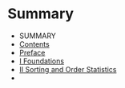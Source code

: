 # Summary

* SUMMARY
* [Contents](contents.md)
* [Preface](preface.md)
* [I Foundations](i_foundations.md)
* [II Sorting and Order Statistics](ii_sorting_and_order_statistics.md)
* ​

